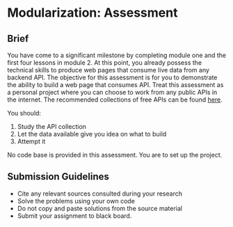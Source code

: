 # Modularization: Assessment

## Brief

You have come to a significant milestone by completing module one and the first four lessons in module 2. At this point, you already possess the technical skills to produce web pages that consume live data from any backend API. The objective for this assessment is for you to demonstrate the ability to build a web page that consumes API. Treat this assessment as a personal project where you can choose to work from any public APIs in the internet. The recommended collections of free APIs can be found [here](https://rapidapi.com/collection/list-of-free-apis).

You should:
1. Study the API collection
1. Let the data available give you idea on what to build
1. Attempt it

No code base is provided in this assessment. You are to set up the project.

## Submission Guidelines

- Cite any relevant sources consulted during your research
- Solve the problems using your own code
- Do not copy and paste solutions from the source material
- Submit your assignment to black board.

